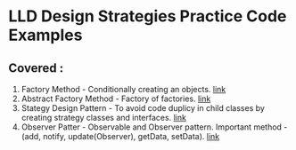 # LLD Design Strategies Practice Code Examples

## Covered : 
1. Factory Method - Conditionally creating an objects. [link](https://github.com/ShyamPrgrmr/lld-design-strategies/tree/master/src/main/java/lld/design/patterns/factory)
2. Abstract Factory Method - Factory of factories. [link](https://github.com/ShyamPrgrmr/lld-design-strategies/tree/master/src/main/java/lld/design/patterns/AbstractFactory)
3. Stategy Design Pattern - To avoid code duplicy in child classes by creating strategy classes and interfaces. [link](https://github.com/ShyamPrgrmr/lld-design-strategies/tree/main/src/master/java/lld/design/patterns/strategydesign) 
4. Observer Patter - Observable and Observer pattern. Important method - (add, notify, update(Observer), getData, setData). [link](https://github.com/ShyamPrgrmr/lld-design-strategies/tree/main/src/master/java/lld/design/patterns/observerpattern) 
